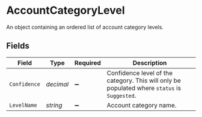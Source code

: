 # AccountCategoryLevel

An object containing an ordered list of account category levels.


## Fields

| Field                                                                                        | Type                                                                                         | Required                                                                                     | Description                                                                                  |
| -------------------------------------------------------------------------------------------- | -------------------------------------------------------------------------------------------- | -------------------------------------------------------------------------------------------- | -------------------------------------------------------------------------------------------- |
| `Confidence`                                                                                 | *decimal*                                                                                    | :heavy_minus_sign:                                                                           | Confidence level of the category. This will only be populated where `status` is `Suggested`. |
| `LevelName`                                                                                  | *string*                                                                                     | :heavy_minus_sign:                                                                           | Account category name.                                                                       |